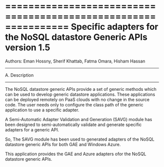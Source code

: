 ===============================================================
Specific adapters for the NoSQL datastore Generic APIs version 1.5
===============================================================
Authors: Eman Hossny, Sherif Khattab, Fatma Omara, Hisham Hassan 

****************
A. Description
****************
The NoSQL datastore generic APIs provide a set of generic methods which can be used to develop
generic datastore applications. These applications can be deployed remotely on PaaS clouds 
with no change in the source code. The user needs only to configure the class path of the generic
application to use a specific adapter.

A Semi-Automatic Adapter Validation and Generation (SAVG) module has been designed to semi-automatically validate and generate specific adapters for a generic API.

So, The SAVG module has been used to generated adapters of the NoSQL datastore generic APIs for both 
GAE and Windows Azure.

This application provides the GAE and Azure adapters ofor the NoSQL datastore generic APIs.
